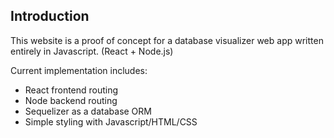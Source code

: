 ## Introduction

This website is a proof of concept for a database visualizer web app written entirely in Javascript. (React + Node.js)


Current implementation includes:
- React frontend routing
- Node backend routing
- Sequelizer as a database ORM
- Simple styling with Javascript/HTML/CSS
